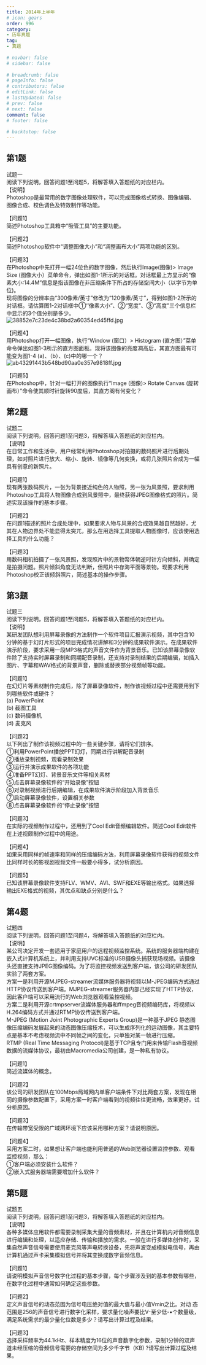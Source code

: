 ```yaml
---  
title: 2014年上半年  
# icon: gears  
order: 996  
category:  
- 历年真题  
tag:  
- 真题  
  
# navbar: false  
# sidebar: false  
  
# breadcrumb: false  
# pageInfo: false  
# contributors: false  
# editLink: false  
# lastUpdated: false  
# prev: false  
# next: false  
comment: false  
# footer: false  
  
# backtotop: false  
---  
```

## 第1题 ##

试题一  
阅读下列说明，回答问题1至问题5，将解答填入答题纸的对应栏内。  
【说明】  
Photoshop是最常用的数字图像处理软件，可以完成图像格式转换、图像编辑、图像合成、校色调色及特效制作等功能。  
  
【问题1】  
简述Photoshop工具箱中“吸管工具”的主要功能。  
  
【问题2】  
简述Photoshop软件中“调整图像大小”和“凋整画布大小”两项功能的区别。  
  
【问题3】  
在Photoshop中先打开一幅24位色的数字图像，然后执行Image(图像)&gt; Image Size (图像大小）菜单命令，弹出如图1-1所示的对话框。对话框最上方显示的“像素大小:14.4M”信息是指该图像在非压缩条件下所占的存储空间大小（以字节为单位)。  
现将图像的分辨率由“300像素/英寸”修改为“120像素/英寸”，得到如图1-2所示的对话框。请估算图1-2对话框中①‘‘像素大小”、②“宽度”、③“高度”三个信息栏中显示的3个值分别是多少。  
![38852e7c23de4c38bd2a60354ed45ffd.jpg][]  
  
【问题4】  
用Photoshop打开一幅图像，执行“Window (窗口）&gt; Histogram (直方图）”菜单命令弹出如图1-3所示的直方图面板。现将该图像的亮度凋高后，其直方图最有可能变为图1-4 (a)、（b）、(c)中的哪一个？  
![ab43291443b548bd90aa0e357e9818ff.jpg][]  
  
【问题5】  
在Photoshop中，针对一幅打开的图像执行“Image (图像)&gt; Rotate Canvas (旋转画布）”命令使其顺时针旋转90度后，其直方阁有何变化？  


## 第2题 ##

试题二  
阅读下列说明，回答问题1至问题3，将解答填入答题纸的对应栏内。  
【说明】  
在日常工作和生活中，用户经常利用Photoshop对拍摄的数码照片进行后期处理，如对照片进行放大、缩小、旋转、镜像等几何变换，或将几张照片合成为一幅具有创意的新照片。  
  
【问题1】  
现有两张数码照片，一张为背景接近纯色的人物照，另一张为风景照，要求利用Photoshop工具将人物图像合成到风景照中，最终获得JPEG图像格式的照片。简述实现该操作的基本步骤。  
  
【问题2】  
在问题1描述的照片合成处理中，如果要求人物与风景的合成效果越自然越好，尤其在人物边界处不能显得太突兀，那么在用选择工具提取人物图像时，应该使用选择工具的什么功能？  
  
【问题3】  
用数码相机拍摄了一张风景照，发现照片中的景物幣体朝逆时针方向倾斜，并确定是拍摄问题。照片倾斜角度无法判断，但照片中存海平面等景物。现要求利用Photoshop校正该倾斜照片，简述基本的操作步骤。  


## 第3题 ##

试题三  
阅读下列说明，回答问题1至问题5，将解答填入答题纸的对应栏内。  
【说明】  
某研发团队想利用屏幕录像的方法制作一个软件项目汇报演示视频，其中包含10分钟的基于幻灯片形式的项目完成情况讲解和3分钟的成果软件演示。在成果软件演示阶段，要求采用一段MP3格式的声音文件作为背景音乐。已知该屏幕录像软件除了支持实时屏幕录制和同期配音录制，还支持对录制结果的后期编辑，如插入图片、字幕和WAV格式的背景声音，删除或替换部分视频帧等功能。  
  
【问题1】  
在幻灯片等素材制作完成后，除了屏幕录像软件，制作该视频过程中还需要用到下列哪些软件或硬件？  
(a) PowerPoint  
(b) 截图工具  
(c) 数码摄像机  
(d) 麦克风  
  
【问题2】  
以下列出了制作该视频过程中的一些关键步骤，请将它们排序。  
①利用PowerPoint播放PPT幻灯，同期进行讲解配音录制  
②播放录制视频，观看录制效果  
③运行并演示成果软件的各项功能  
④准备PPT幻灯、背景音乐文件等相关素材  
⑤点击屏幕录像软件的“开始录像”按钮  
⑥对录制视频进行后期编辑，在成果软件演示阶段加入背景音乐  
⑦启动屏幕录像软件，设置相关参数  
⑧点击屏幕录像软件的“停止录像”按钮  
  
【问题3】  
在实际的视频制作过程中，还用到了Cool Edit音频编辑软件。简述Cool Edit软件在上述视颇制作过程中的用途。  
  
【问题4】  
如果采用同样的帧速率和同样的压缩编码方法，利用屏幕录像软件获得的视频文件比同样时长的影视剧视频文件一般要小得多，试分析原因。  
  
【问题5】  
已知该屏幕录像软件支持FLV、WMV、AVI、SWF和EXE等输出格式。如果选择输出EXE格式的视频，其优点和缺点分别是什么？  


## 第4题 ##

试题四  
阅读下列说明，回答问题1至问题4，将解答填入答题纸的对应栏内。  
【说明】  
某公司决定开发一套适用于家庭用户的远程视频监控系统。系统的服务器端构建在嵌入式计算机系统上，并利用支持UVC标准的USB摄像头捕获现场视频。该摄像头还直接支持JPEG图像编码。为了将监控视频发送到客户端，该公司的研发团队实验了两套方案。  
方案一是利用开源MJPEG-streamer流媒体服务器将视频以M-JPEG编码方式通过HTTP协议传送到客户端。MJPEG-streamer服务器内部己经实现了HTTP协议，因此客户端可以采用流行的Web浏览器观看监控视频。  
方案二是利用开源crtmpserver流媒体服务器和ffmpeg音视频编码库，将视频以H.264编码方式并通过RTMP协议传送到客户端。  
M-JPEG (Motion Joint Photographic Experts Group)是一种基于JPEG 静态图像压缩编码发展起来的动态图像压缩技术，可以生成序列化的运动图像，其主要特点是基本不考虑视频流中不同帧之间的变化，只单独对某一帧进行压缩。  
RTMP (Real Time Messaging Protocol)是基于TCP且专门用来传输Flash音视频数据的流媒体协议，最初由Macromedia公司创建，是一种私有协议。  
  
【问题1】  
简述流媒体的概念。  
  
【问题2】  
该公司的研发团队在100Mbps局域网内单客户端条件下对比两套方案，发现在相同的摄像参数配置下，采用方案一时客户端看到的视频往往更流畅，效果更好。试分析原因。  
  
【问题3】  
在传输带宽受限的广域网环境下应该采用哪种方案？请说明原因。  
  
【问题4】  
采用方案二时，如果想让客户端也能利用普通的Web浏览器设置监控参数、观看监控视频，那么：  
①客户端必须安装什么软件？  
②嵌入式服务器端需要增加什么软件？  


## 第5题 ##

试题五  
阅读下列说明，回答问题1至问题3，将解答填入答题纸的对应栏内。  
【说明】  
各种多媒体应用软件都需要录制采集大量的音频素材，并且在计算机内对音频信息进行编辑和处理，以适应存储、传输和播放的需求。一般在进行多媒体创作时，采集自然声音信号需要使用麦克风等声电转换设备，先将声波变成模拟电信号，再由计算机通过声卡采集模拟信号并将其变换成数字音频信息。  
  
【问题1】  
请说明模拟声音信号数字化过程的基本步骤，每个步骤涉及到的基本参数有哪些，在数字化过程中通常如何确定这些参数。  
  
【问题2】  
定义声音信号的动态范围为信号电压绝对值的最大值与最小值Vmin之比。对动 态范围是256的声音信号进行数字化采样，要求量化噪声要比V-至少低-•个数量级， 满足系统需求的最少量化位数是多少？请写出计算过程及结果。  
  
【问题3】  
选择采样频率为44.1kHz、样本精度为16位的声音数字化参数，录制1分钟的双声道未经压缩的音频信号需要的存储空间为多少千字节（KB) ?请写出计算过程及结果。  



[38852e7c23de4c38bd2a60354ed45ffd.jpg]: https://www.xkxxkx.cn/file/exam/software/多媒体应用设计师/案例/第1题/38852e7c23de4c38bd2a60354ed45ffd.jpg
[ab43291443b548bd90aa0e357e9818ff.jpg]: https://www.xkxxkx.cn/file/exam/software/多媒体应用设计师/案例/第1题/ab43291443b548bd90aa0e357e9818ff.jpg
